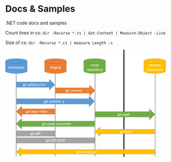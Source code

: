 # Docs & Samples
.NET code docs and samples

Count lines in cs:
`dir -Recurse *.cs | Get-Content | Measure-Object -Line`

Size of cs:
`dir -Recurse *.cs | measure Length -s`

![This is an image](git-operations.png)